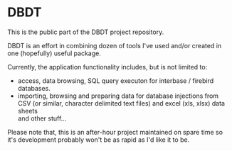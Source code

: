 # DBDT
This is the public part of the DBDT project repository.

DBDT is an effort in combining dozen of tools I've used and/or created in one (hopefully) useful package.


Currently, the application functionality includes, but is not limited to:
* access, data browsing, SQL query executon for interbase / firebird databases. 
* importing, browsing and preparing data for database injections from CSV (or similar, character delimited text files) and excel (xls, xlsx) data sheets  
and other stuff... 

Please note that, this is an after-hour project maintained on spare time so it's development probably won't be as rapid as I'd like it to be.
